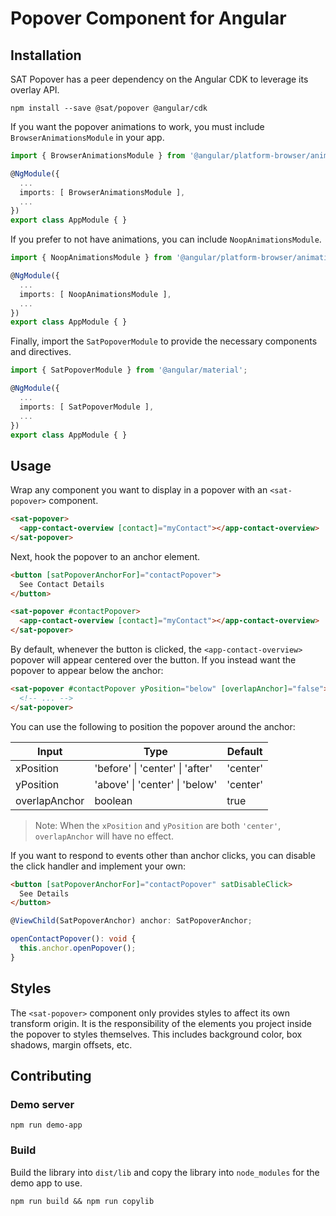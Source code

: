 # Popover Component for Angular

## Installation

SAT Popover has a peer dependency on the Angular CDK to leverage its overlay API.

```
npm install --save @sat/popover @angular/cdk
```

If you want the popover animations to work, you must include `BrowserAnimationsModule` in your app.

```ts
import { BrowserAnimationsModule } from '@angular/platform-browser/animations';

@NgModule({
  ...
  imports: [ BrowserAnimationsModule ],
  ...
})
export class AppModule { }
```

If you prefer to not have animations, you can include `NoopAnimationsModule`.

```ts
import { NoopAnimationsModule } from '@angular/platform-browser/animations';

@NgModule({
  ...
  imports: [ NoopAnimationsModule ],
  ...
})
export class AppModule { }
```

Finally, import the `SatPopoverModule` to provide the necessary components and directives.

```ts
import { SatPopoverModule } from '@angular/material';

@NgModule({
  ...
  imports: [ SatPopoverModule ],
  ...
})
export class AppModule { }
```

## Usage

Wrap any component you want to display in a popover with an `<sat-popover>` component.

```html
<sat-popover>
  <app-contact-overview [contact]="myContact"></app-contact-overview>
</sat-popover>
```

Next, hook the popover to an anchor element.

```html
<button [satPopoverAnchorFor]="contactPopover">
  See Contact Details
</button>

<sat-popover #contactPopover>
  <app-contact-overview [contact]="myContact"></app-contact-overview>
</sat-popover>
```

By default, whenever the button is clicked, the `<app-contact-overview>` popover will appear
centered over the button. If you instead want the popover to appear below the anchor:

```html
<sat-popover #contactPopover yPosition="below" [overlapAnchor]="false">
  <!-- ... -->
</sat-popover>
```

You can use the following to position the popover around the anchor:

| Input         | Type                            | Default  |
|---------------|---------------------------------|----------|
| xPosition     | 'before' \| 'center' \| 'after' | 'center' |
| yPosition     | 'above' \| 'center' \| 'below'  | 'center' |
| overlapAnchor | boolean                         | true     |

> Note: When the `xPosition` and `yPosition` are both `'center'`, `overlapAnchor` will have no
effect.

If you want to respond to events other than anchor clicks, you can disable the click handler
and implement your own:

```html
<button [satPopoverAnchorFor]="contactPopover" satDisableClick>
  See Details
</button>
```

```ts
@ViewChild(SatPopoverAnchor) anchor: SatPopoverAnchor;

openContactPopover(): void {
  this.anchor.openPopover();
}
```

## Styles

The `<sat-popover>` component only provides styles to affect its own transform origin. It is
the responsibility of the elements you project inside the popover to styles themselves. This
includes background color, box shadows, margin offsets, etc.


## Contributing

### Demo server

```
npm run demo-app
```

### Build

Build the library into `dist/lib` and copy the library into `node_modules` for the demo app
to use.

```
npm run build && npm run copylib
```
